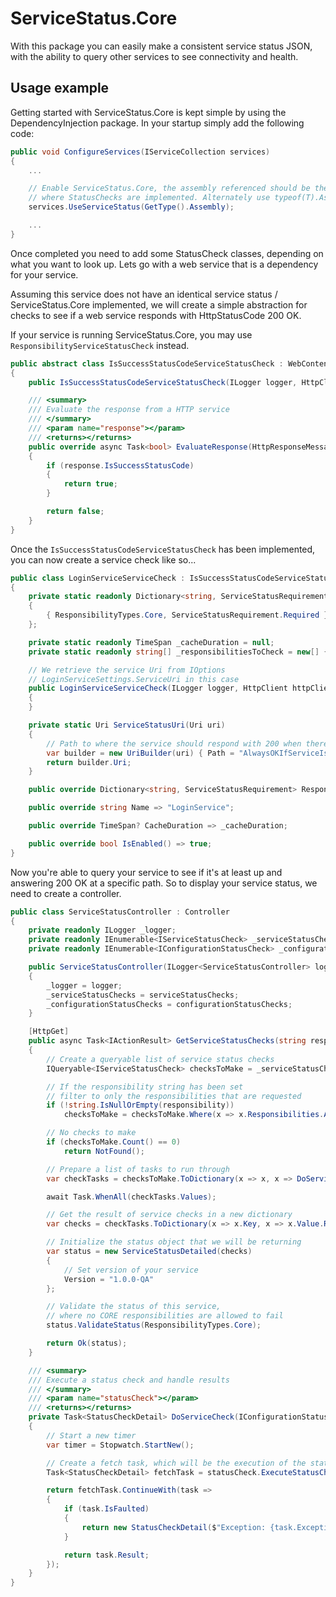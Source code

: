 # ServiceStatus.Core

With this package you can easily make a consistent service status JSON, with the ability to query other services to see connectivity and health.

## Usage example

Getting started with ServiceStatus.Core is kept simple by using the DependencyInjection package. In your startup simply add the following code:

```cs
public void ConfigureServices(IServiceCollection services)
{
	...

	// Enable ServiceStatus.Core, the assembly referenced should be the one
	// where StatusChecks are implemented. Alternately use typeof(T).Assembly
	services.UseServiceStatus(GetType().Assembly);

	...
}
```

Once completed you need to add some StatusCheck classes, depending on what you want to look up. Lets go with a web service that is a dependency for your service. 

Assuming this service does not have an identical service status / ServiceStatus.Core implemented, we will create a simple abstraction for checks to see if a web service responds with HttpStatusCode 200 OK.

If your service is running ServiceStatus.Core, you may use `ResponsibilityServiceStatusCheck` instead.

```cs
public abstract class IsSuccessStatusCodeServiceStatusCheck : WebContentServiceStatusCheck
{
    public IsSuccessStatusCodeServiceStatusCheck(ILogger logger, HttpClient httpClient, Uri uri) : base(logger, httpClient, uri) { }

    /// <summary>
    /// Evaluate the response from a HTTP service
    /// </summary>
    /// <param name="response"></param>
    /// <returns></returns>
    public override async Task<bool> EvaluateResponse(HttpResponseMessage response)
    {
        if (response.IsSuccessStatusCode)
        {
            return true;
        }

        return false;
    }
}
```

Once the `IsSuccessStatusCodeServiceStatusCheck` has been implemented, you can now create a service check like so...

```cs
public class LoginServiceServiceCheck : IsSuccessStatusCodeServiceStatusCheck
{
    private static readonly Dictionary<string, ServiceStatusRequirement> _responsibilities = new Dictionary<string, ServiceStatusRequirement>
    {
        { ResponsibilityTypes.Core, ServiceStatusRequirement.Required }
    };

    private static readonly TimeSpan _cacheDuration = null;
    private static readonly string[] _responsibilitiesToCheck = new[] { ResponsibilityTypes.Core };

	// We retrieve the service Uri from IOptions
	// LoginServiceSettings.ServiceUri in this case
    public LoginServiceServiceCheck(ILogger logger, HttpClient httpClient, IOptions<LoginServiceSettings> settings) : base(logger, httpClient, ServiceStatusUri(settings.Value.ServiceUri), _responsibilitiesToCheck)
    {
    }

    private static Uri ServiceStatusUri(Uri uri)
    {
        // Path to where the service should respond with 200 when there are no problems
        var builder = new UriBuilder(uri) { Path = "AlwaysOKIfServiceIsUp" };
        return builder.Uri;
    }

    public override Dictionary<string, ServiceStatusRequirement> Responsibilities => _responsibilities;

    public override string Name => "LoginService";

    public override TimeSpan? CacheDuration => _cacheDuration;

    public override bool IsEnabled() => true;
}
```

Now you're able to query your service to see if it's at least up and answering 200 OK at a specific path. So to display your service status, we need to create a controller.

```cs
public class ServiceStatusController : Controller
{
    private readonly ILogger _logger;
    private readonly IEnumerable<IServiceStatusCheck> _serviceStatusChecks;
    private readonly IEnumerable<IConfigurationStatusCheck> _configurationStatusChecks;

    public ServiceStatusController(ILogger<ServiceStatusController> logger, IEnumerable<IServiceStatusCheck> serviceStatusChecks, IEnumerable<IConfigurationStatusCheck> configurationStatusChecks)
    {
        _logger = logger;
        _serviceStatusChecks = serviceStatusChecks;
        _configurationStatusChecks = configurationStatusChecks;
    }

    [HttpGet]
    public async Task<IActionResult> GetServiceStatusChecks(string responsibility = null)
    {
        // Create a queryable list of service status checks
        IQueryable<IServiceStatusCheck> checksToMake = _serviceStatusChecks.AsQueryable();

        // If the responsibility string has been set
        // filter to only the responsibilities that are requested
        if (!string.IsNullOrEmpty(responsibility))
            checksToMake = checksToMake.Where(x => x.Responsibilities.Any(y => y.Key.Equals(responsibility, StringComparison.OrdinalIgnoreCase)));

        // No checks to make
        if (checksToMake.Count() == 0)
            return NotFound();

        // Prepare a list of tasks to run through
        var checkTasks = checksToMake.ToDictionary(x => x, x => DoServiceCheck(x));

        await Task.WhenAll(checkTasks.Values);

        // Get the result of service checks in a new dictionary
        var checks = checkTasks.ToDictionary(x => x.Key, x => x.Value.Result);

        // Initialize the status object that we will be returning
        var status = new ServiceStatusDetailed(checks)
        {
            // Set version of your service
            Version = "1.0.0-QA"
        };

        // Validate the status of this service, 
        // where no CORE responsibilities are allowed to fail
        status.ValidateStatus(ResponsibilityTypes.Core);

        return Ok(status);
    }

    /// <summary>
    /// Execute a status check and handle results
    /// </summary>
    /// <param name="statusCheck"></param>
    /// <returns></returns>
    private Task<StatusCheckDetail> DoServiceCheck(IConfigurationStatusCheck statusCheck)
    {
        // Start a new timer
        var timer = Stopwatch.StartNew();

        // Create a fetch task, which will be the execution of the status check
        Task<StatusCheckDetail> fetchTask = statusCheck.ExecuteStatusCheckAsync();

        return fetchTask.ContinueWith(task =>
        {
            if (task.IsFaulted)
            {
                return new StatusCheckDetail($"Exception: {task.Exception.Message}", timer.ElapsedMilliseconds);
            }

            return task.Result;
        });
    }
}
```